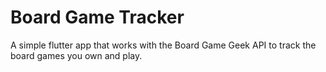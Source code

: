 # Board Game Tracker
 A simple flutter app that works with the Board Game Geek API to track the board games you own and play.

